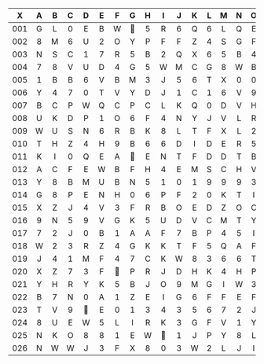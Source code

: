 |X|A|B|C|D|E|F|G|H|I|J|K|L|M|N|O|P|Q|R|S|T|U|V|W|X|Y|Z|
|:-------:|:-------:|:-------:|:-------:|:-------:|:-------:|:-------:|:-------:|:-------:|:-------:|:-------:|:-------:|:-------:|:-------:|:-------:|:-------:|:-------:|:-------:|:-------:|:-------:|:-------:|:-------:|:-------:|:-------:|:-------:|:-------:|:-------:|
|001|G|L|0|E|B|W||5|R|6|Q|6|L|Q|E|T|I|C|L|M|4|I|W|7|8|G|
|002|8|M|6|U|2|O|Y|P|F|F|Z|4|S|G|F|V|6|V|H|T|S|E|Z|T|L|K|
|003|N|S|C|1|7|R|5|B|2|Q|X|6|5|B|4|2|2|E|V|Z|V|X|4||X||
|004|7|8|V|U|D|4|G|5|W|M|C|G|8|W|B|A|E|7|Q|R|I|6|9|G|T|U|
|005|1|B|B|6|V|B|M|3|J|5|6|T|X|0|0|M|Q|S|2|L|V|A|L|B|E|K|
|006|Y|4|7|0|T|V|Y|D|J|1|C|1|6|V|9|U|2|C|7|D|F|Z|L|5|T|K|
|007|B|C|P|W|Q|C|P|C|L|K|Q|0|D|V|H|1|K|9|1||U|Z|K|U|S|X|
|008|U|K|D|P|1|O|6|F|4|N|Y|J|V|L|R|E|M|5|K|1|V|A|M|Q|B|G|
|009|W|U|S|N|6|R|B|K|8|L|T|F|X|L|2|3|N|T|X|D|C|C|N|8|7|J|
|010|T|H|Z|4|H|9|B|6|6|D|I|D|E|R|5|7|R|D|0|0|Z|Z|7|N|6|H|
|011|K|I|0|Q|E|A||E|N|T|F|D|D|T|B|X|M|5|F|9|5|P|L|D|B|9|
|012|A|C|F|E|W|B|F|H|4|E|M|S|C|H|V|X|7|3|H|5|K|U|U|2|C|B|
|013|Y|8|B|M|U|B|N|5|1|0|1|9|9|9|3|K|A|2|Q|9|E|U|7|3|8|J|
|014|G|8|P|E|N|H|0|6|P|F|2|0|K|T|I|5|O|X|Z|8|H|1|0|2|H|H|
|015|X|Z|J|4|V|3|F|R|B|O|E|D|Z|O|C|X|C|3|H|J|6|L|4|4|F|4|
|016|9|N|5|9|V|G|K|5|U|D|V|C|M|T|Y|M|E|D|N|J|M|8|X|J|Z|O|
|017|7|2|J|0|B|1|A|A|F|7|B|P|4|5|I|Q|2|5|P|H|B|X|J|S|N|8|
|018|W|2|3|R|Z|4|G|K|K|T|F|5|Q|A|F|V||1|9|F|B|4|5|D|H|7|
|019|J|4|1|M|F|4|7|C|K|W|8|3|6|6|T|9|V|S|E|6|E|I|W|6|8|4|
|020|X|Z|7|3|F||P|R|J|D|H|K|4|H|P|I|X|X|T|Z|X|M|L|U|3|E|
|021|Y|H|R|Y|K|5|B|J|O|9|M|G|I|W|3|P|7|F|J|S|C|W|E|6|Y|U|
|022|B|7|N|0|A|1|Z|E|I|G|6|F|F|E|F|N|9|P|J|0|X|N|5|C|V|K|
|023|T|V|9||E|0|1|3|4|3|5|6|7|2|J|0|3|C|M|S|O|W|R|D|7|R|
|024|8|U|E|W|5|L|I|R|K|3|G|F|V|1|Y|3|D|T|V|L|3|C|B|3|E|V|
|025|N|K|O|8|8|1|E|W||1|J|P|Y|8|L|D|W|V|N|R|9|M|1|S|6|A|
|026|N|W|W|J|3|F|X|8|0|3|W|2|L|J|I|C|W|4|X|B|7|Q|T|X|Q|C|